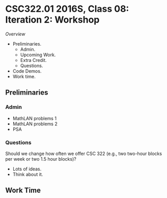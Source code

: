 CSC322.01 2016S, Class 08: Iteration 2: Workshop
================================================

_Overview_

* Preliminaries.
    * Admin.
    * Upcoming Work.
    * Extra Credit.
    * Questions.
* Code Demos.
* Work time.

Preliminaries
-------------

### Admin

* MathLAN problems 1
* MathLAN problems 2
* PSA

### Questions

Should we change how often we offer CSC 322 (e.g., two two-hour blocks
per week or two 1.5 hour blocks)?

* Lots of ideas.
* Think about it.

Work Time
---------
